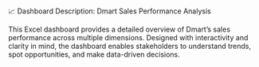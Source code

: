 📈 Dashboard Description: Dmart Sales Performance Analysis

This Excel dashboard provides a detailed overview of Dmart’s sales performance across multiple dimensions. Designed with interactivity and clarity in mind, the dashboard enables stakeholders to understand trends, spot opportunities, and make data-driven decisions.
